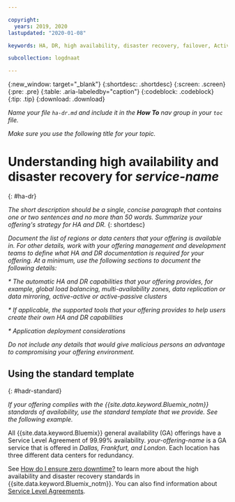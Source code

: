 ```yaml
---

copyright:
  years: 2019, 2020
lastupdated: "2020-01-08"

keywords: HA, DR, high availability, disaster recovery, failover, Activity Tracker with LogDNA

subcollection: logdnaat

---
```


{:new_window: target="_blank"}
{:shortdesc: .shortdesc}
{:screen: .screen}
{:pre: .pre}
{:table: .aria-labeledby="caption"}
{:codeblock: .codeblock}
{:tip: .tip}
{:download: .download}

_Name your file `ha-dr.md` and include it in the **How To** nav group in your `toc` file._

_Make sure you use the following title for your topic._

# Understanding high availability and disaster recovery for _service-name_
{: #ha-dr}
<!-- The title of your H1 should be Understanding high availability and disaster recovery for _service-name_, where _service-name_ is the non-trademarked short version conref. Include your service name as a search keyword at the top of your Markdown file. See the example keywords above. -->

_The short description should be a single, concise paragraph that contains one or two sentences and no more than 50 words. Summarize your offering's strategy for HA and DR._ 
{: shortdesc}

_Document the list of regions or data centers that your offering is available in. For other details, work with your offering management and development teams to define what HA and DR documentation is required for your offering. At a minimum, use the following sections to document the following details:_

_* The automatic HA and DR capabilities that your offering provides, for example, global load balancing, multi-availability zones, data replication or data mirroring, active-active or active-passive clusters_

_* If applicable, the supported tools that your offering provides to help users create their own HA and DR capabilities_

_* Application deployment considerations_

_Do not include any details that would give malicious persons an advantage to compromising your offering environment._

## Using the standard template
{: #hadr-standard}

_If your offering complies with the {{site.data.keyword.Bluemix_notm}} standards of availability, use the standard template that we provide. See the following example._

All {{site.data.keyword.Bluemix}} general availability (GA) offerings have a Service Level Agreement of 99.99% availability. _your-offering-name_ is a GA service that is offered in _Dallas, Frankfurt, and London_. Each location has three different data centers for redundancy. 

See [How do I ensure zero downtime?](/docs/overview?topic=overview-zero-downtime#zero-downtime) to learn more about the high availability and disaster recovery standards in {{site.data.keyword.Bluemix_notm}}. You can also find information about [Service Level Agreements](/docs/overview?topic=overview-zero-downtime#SLAs).  









